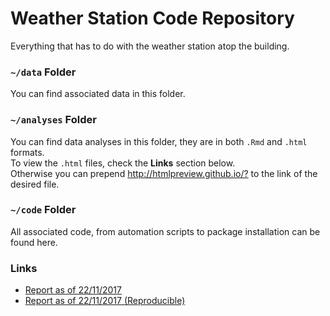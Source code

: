 # Weather Station Code Repository
Everything that has to do with the weather station atop the building.

### `~/data` Folder
You can find associated data in this folder.

### `~/analyses` Folder
You can find data analyses in this folder, they are in both `.Rmd` and `.html` formats.  
To view the `.html` files, check the __Links__ section below.  
Otherwise you can prepend <http://htmlpreview.github.io/?> to the link of the desired file.

### `~/code` Folder  
All associated code, from automation scripts to package installation can be found here.  

### Links
- [Report as of 22/11/2017](http://htmlpreview.github.io/?https://github.com/HTU-jordan/weather-station-reports/blob/master/analyses/report_22-11-2017.html)
- [Report as of 22/11/2017 (Reproducible)](http://htmlpreview.github.io/?https://github.com/HTU-Jordan/weather-station-reports/blob/master/analyses/report_22-11-2017_rep.html)
